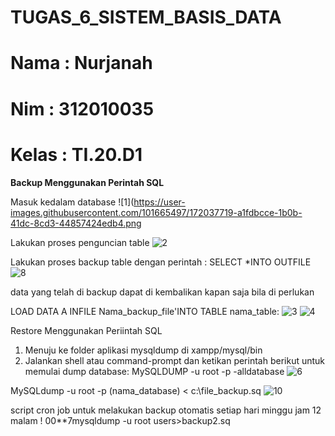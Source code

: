 # TUGAS_6_SISTEM_BASIS_DATA

# Nama  : Nurjanah
# Nim   : 312010035
# Kelas : TI.20.D1

**Backup Menggunakan Perintah SQL**

Masuk kedalam database
![1](https://user-images.githubusercontent.com/101665497/172037719-a1fdbcce-1b0b-41dc-8cd3-44857424edb4.png

Lakukan proses penguncian table
![2](https://user-images.githubusercontent.com/101665497/172037759-f4a96302-17c8-44d7-a254-0f6b1d1ba761.png)

Lakukan proses backup table dengan perintah : SELECT *INTO OUTFILE
![8](https://user-images.githubusercontent.com/101665497/172037836-7e29c36f-8e8a-418f-8733-0d81518a1739.png)

data yang telah di backup dapat di kembalikan kapan saja bila di perlukan

LOAD DATA A INFILE Nama_backup_file'INTO TABLE nama_table:
![3](https://user-images.githubusercontent.com/101665497/172037875-60fc8c31-282c-4ad6-8961-dbac0740f14e.png)
![4](https://user-images.githubusercontent.com/101665497/172037895-e2988267-98fe-40a1-8b8c-85c744a3836d.png)

Restore Menggunakan Periintah SQL
1. Menuju ke folder aplikasi mysqldump di xampp/mysql/bin
2. Jalankan shell atau command-prompt dan ketikan perintah berikut untuk memulai dump database: MySQLDUMP -u root -p -alldatabase
![6](https://user-images.githubusercontent.com/101665497/172037958-dc436b62-8a43-431c-815e-70ab44da5880.png)

MySQLdump -u root -p (nama_database) < c:\file_backup.sq
![10](https://user-images.githubusercontent.com/101665497/172038049-8742c71b-b883-4986-98c8-165a6440d8eb.png)

script cron job untuk melakukan backup otomatis setiap hari minggu jam 12 malam !
00**7mysqldump -u root users>backup2.sq
